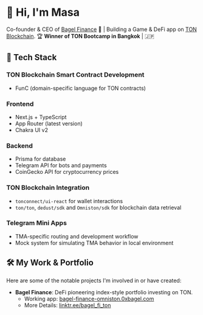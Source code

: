 # 👋 Hi, I'm Masa
Co-founder & CEO of [Bagel Finance](https://bagel-finance-omniston.0xbagel.com/) 🥯 | Building a Game & DeFi app on [TON Blockchain](https://ton.org).  🏆 **Winner of TON Bootcamp in Bangkok** | 🇯🇵

## 🚀 Tech Stack  
### TON Blockchain Smart Contract Development
- FunC (domain-specific language for TON contracts)

### Frontend
- Next.js + TypeScript
- App Router (latest version)
- Chakra UI v2

### Backend
- Prisma for database
- Telegram API for bots and payments
- CoinGecko API for cryptocurrency prices

### TON Blockchain Integration
- `tonconnect/ui-react` for wallet interactions
- `ton/ton`, `dedust/sdk` and `Omniston/sdk` for blockchain data retrieval

### Telegram Mini Apps
- TMA-specific routing and development workflow
- Mock system for simulating TMA behavior in local environment

## 🛠️ My Work & Portfolio
Here are some of the notable projects I'm involved in or have created:
- **Bagel Finance**: DeFi pioneering index-style portfolio investing on TON.
  - Working app: [bagel-finance-omniston.0xbagel.com](https://bagel-finance-omniston.0xbagel.com/)
  - More Details: [linktr.ee/bagel_fi_ton](https://linktr.ee/bagel_fi_ton)
